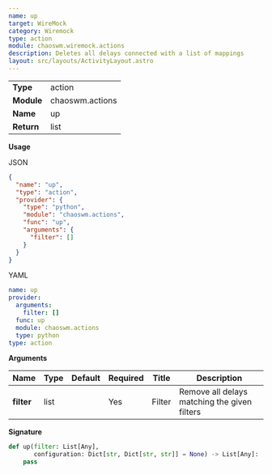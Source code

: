 ```yaml
---
name: up
target: WireMock
category: Wiremock
type: action
module: chaoswm.wiremock.actions
description: Deletes all delays connected with a list of mappings
layout: src/layouts/ActivityLayout.astro
---
```


|            |                 |
| ---------- | --------------- |
| **Type**   | action          |
| **Module** | chaoswm.actions |
| **Name**   | up              |
| **Return** | list            |

**Usage**

JSON

```json
{
  "name": "up",
  "type": "action",
  "provider": {
    "type": "python",
    "module": "chaoswm.actions",
    "func": "up",
    "arguments": {
      "filter": []
    }
  }
}
```

YAML

```yaml
name: up
provider:
  arguments:
    filter: []
  func: up
  module: chaoswm.actions
  type: python
type: action
```

**Arguments**

| Name       | Type | Default | Required | Title  | Description                                  |
| ---------- | ---- | ------- | -------- | ------ | -------------------------------------------- |
| **filter** | list |         | Yes      | Filter | Remove all delays matching the given filters |

**Signature**

```python
def up(filter: List[Any],
       configuration: Dict[str, Dict[str, str]] = None) -> List[Any]:
    pass
```
